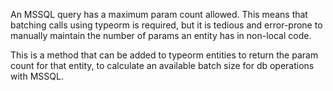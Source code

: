 An MSSQL query has a maximum param count allowed. This means that batching calls using typeorm is required, but it is tedious and error-prone to manually maintain the number of params an entity has in non-local code.

This is a method that can be added to typeorm entities to return the param count for that entity, to calculate an available batch size for db operations with MSSQL.
